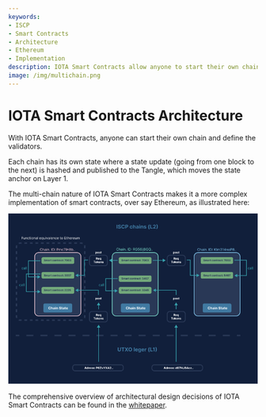 ```yaml
---
keywords:
- ISCP
- Smart Contracts
- Architecture
- Ethereum
- Implementation
description: IOTA Smart Contracts allow anyone to start their own chain and validators. Link to full technical description of the IOTA Smart Contarcts architecture and whitepaper  
image: /img/multichain.png
---
```

# IOTA Smart Contracts Architecture

With IOTA Smart Contracts, anyone can start their own chain and define the validators.

Each chain has its own state where a state update (going from one block to the next) is hashed and published to the Tangle, which moves the state anchor on Layer 1.

The multi-chain nature of IOTA Smart Contracts makes it a more complex implementation of smart contracts, over say Ethereum, as illustrated here:

![ISCP multichain architecture](../../../static/img/multichain.png)

The comprehensive overview of architectural design decisions of IOTA Smart Contracts can be found in the
[whitepaper](https://files.iota.org/papers/ISC_WP_Nov_10_2021.pdf).
